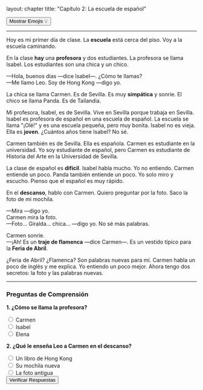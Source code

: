 layout: chapter title: "Capítulo 2: La escuela de español"
<!-- Botón para mostrar/ocultar Emojis -->

<button id="emoji-toggle" class="emoji-toggle-button">Mostrar Emojis 💡</button>

<!-- Reproductor de Audio (añadir ruta del audio cuando esté listo) -->

<!-- <audio controls src="/assets/audio/capitulo-2.mp3"></audio> -->

<hr>

<!-- Texto del Capítulo con Glosas y Emojis -->

<p>Hoy es mi primer día de <span class="emoji-word" data-emoji="🏫">clase</span>. La <strong><span class="glosa" data-definicion="school; a place to learn">escuela</span></strong> está cerca del piso. Voy a la escuela caminando.</p>

<p>En la clase <strong><span class="glosa" data-definicion="There is/There are. Used to talk about existence. It is the impersonal form of the verb 'haber' and never changes.">hay</span></strong> una <strong><span class="glosa" data-definicion="teacher (female)">profesora</span></strong> y dos estudiantes. La profesora se llama Isabel. Los estudiantes son una chica y un chico.</p>

<p>—Hola, buenos días —dice Isabel—. ¿Cómo te llamas?<br>—Me llamo Leo. Soy de Hong Kong —digo yo.</p>

<p>La chica se llama Carmen. Es de Sevilla. Es muy <strong><span class="glosa" data-definicion="nice, friendly">simpática</span></strong> y sonríe. El chico se llama Panda. Es de Tailandia.</p>

<p>Mi profesora, Isabel, es de Sevilla. Vive en Sevilla porque trabaja en Sevilla. Isabel es profesora de español en una escuela de español. La escuela se llama "¡Olé!" y es una escuela pequeña, pero muy bonita. Isabel no es vieja. Ella es <strong><span class="glosa" data-definicion="young">joven</span></strong>. ¿Cuántos años tiene Isabel? No sé.</p>

<p>Carmen también es de Sevilla. Ella es española. Carmen es estudiante en la universidad. Yo soy estudiante de español, pero Carmen es estudiante de Historia del Arte en la Universidad de Sevilla.</p>

<p>La clase de español es <strong><span class="glosa" data-definicion="difficult, not easy">difícil</span></strong>. Isabel habla mucho. Yo no entiendo. Carmen entiende un poco. Panda también entiende un poco. Yo solo miro y escucho. Pienso que el español es muy rápido.</p>

<p>En el <strong><span class="glosa" data-definicion="break time; a pause in class or work">descanso</span></strong>, hablo con Carmen. Quiero preguntar por la foto. Saco la <span class="emoji-word" data-emoji="🖼️">foto</span> de mi <span class="emoji-word" data-emoji="🎒">mochila</span>.</p>

<p>—Mira —digo yo.<br>Carmen mira la foto.<br>—Foto... Giralda... chica... —digo yo. No sé más palabras.</p>

<p>Carmen sonríe.<br>—¡Ah! Es un <strong><span class="glosa" data-definicion="flamenco dress; a traditional dress from Andalusia, Spain">traje de flamenca</span></strong> —dice Carmen—. Es un vestido típico para la <strong><span class="glosa" data-definicion="April Fair; a very famous week-long festival in Seville">Feria de Abril</span></strong>.</p>

<p>¿Feria de Abril? ¿Flamenca? Son palabras nuevas para mí. Carmen habla un poco de inglés y me explica. Yo entiendo un poco mejor. Ahora tengo dos secretos: la foto y las palabras nuevas.</p>

<hr>

<!-- Preguntas de Comprensión Lectora -->

<div class="quiz">
<h3>Preguntas de Comprensión</h3>
<form class="quiz-form">
<div class="pregunta">
<p><strong>1. ¿Cómo se llama la profesora?</strong></p>
<label><input type="radio" name="q1" value="a"> Carmen</label><br>
<label><input type="radio" name="q1" value="b" data-correcta="true"> Isabel</label><br>
<label><input type="radio" name="q1" value="c"> Elena</label><br>
</div>
<div class="pregunta">
<p><strong>2. ¿Qué le enseña Leo a Carmen en el descanso?</strong></p>
<label><input type="radio" name="q2" value="a"> Un libro de Hong Kong</label><br>
<label><input type="radio" name="q2" value="b"> Su mochila nueva</label><br>
<label><input type="radio" name="q2" value="c" data-correcta="true"> La foto antigua</label><br>
</div>
<button type="submit">Verificar Respuestas</button>
</form>
<div class="resultado-quiz"></div>
</div>
